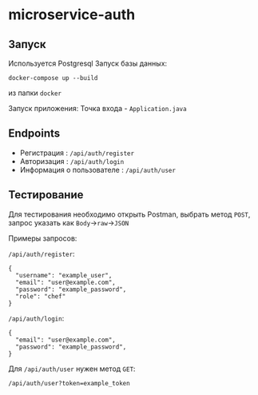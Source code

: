 # microservice-auth

## Запуск

Используется Postgresql
Запуск базы данных:
```
docker-compose up --build
```
из папки `docker`

Запуск приложения:
Точка входа - `Application.java`

## Endpoints
- Регистрация : `/api/auth/register`
- Авторизация : `/api/auth/login`
- Информация о пользователе : `/api/auth/user`

## Тестирование

Для тестирования необходимо открыть Postman, выбрать метод `POST`, запрос указать как `Body`->`raw`->`JSON`

Примеры запросов:

`/api/auth/register`:
```
{
  "username": "example_user",
  "email": "user@example.com",
  "password": "example_password",
  "role": "chef"
}
```

`/api/auth/login`:
```
{
  "email": "user@example.com",
  "password": "example_password",
}
```

Для `/api/auth/user` нужен метод `GET`:
```
/api/auth/user?token=example_token
```

